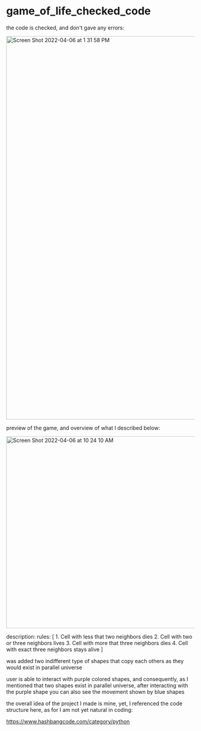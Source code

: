# game_of_life_checked_code
the code is checked, and don't gave any errors:

<img width="1021" alt="Screen Shot 2022-04-06 at 1 31 58 PM" src="https://user-images.githubusercontent.com/100344808/161924086-875221b8-0788-45a8-8cc7-ae5deec68197.png">

preview of the game, and overview of what I described below:

<img width="511" alt="Screen Shot 2022-04-06 at 10 24 10 AM" src="https://user-images.githubusercontent.com/100344808/161920389-edf270a1-d925-444b-b10a-8a3223601857.png">

description: 
rules: [ 1. Cell with less that two neighbors dies 2. Cell with two or three neighbors lives 3. Cell with more that three neighbors dies 4. Cell with exact three neighbors stays alive ]

was added two indifferent type of shapes that copy each others as they would exist in parallel universe

user is able to interact with purple colored shapes, and consequently, as I mentioned that two shapes exist in parallel universe, after interacting with the purple shape you can also see the movement shown by blue shapes

the overall idea of the project I made is mine, yet, I referenced the code structure here, as for I am not yet natural in coding:

https://www.hashbangcode.com/category/python
